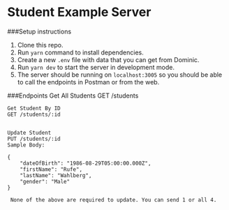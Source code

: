# Student Example Server

###Setup instructions
1. Clone this repo.
2. Run `yarn` command to install dependencies.
3. Create a new `.env` file with data that you can get from Dominic.
4. Run `yarn dev` to start the server in development mode.
5. The server should be running on `localhost:3005` so you should be able to call the endpoints in Postman or from the web.

###Endpoints
    Get All Students
    GET /students


    Get Student By ID
    GET /students/:id
    

    Update Student
    PUT /students/:id
    Sample Body:
    
    {
        "dateOfBirth": "1986-08-29T05:00:00.000Z",
        "firstName": "Rufe",
        "lastName": "Wahlberg",
        "gender": "Male"
    }
    
     None of the above are required to update. You can send 1 or all 4.
